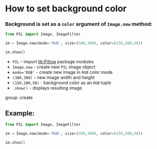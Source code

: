 # How to set background color

### Background is set as a `color` argument of `Image.new` method:

```python
from PIL import Image, ImageFilter

im = Image.new(mode='RGB', size=(300,300), color=(150,200,50))

im.show()
```

- `PIL` - import [lib:Pillow](https://onelinerhub.com/python-pillow/how-to-install-python-pillow-module) package modules
- `Image.new` - create new `PIL` image object
- `mode='RGB'` - create new image in `RGB` color mode
- `(300,300)` - new image width and height
- `(150,200,50)` - background color as an `RGB` tuple
- `.show()` - displays resulting image

group: create

## Example: 
```python
from PIL import Image, ImageFilter

im = Image.new(mode='RGB', size=(300,300), color=(150,200,50))

im.show()
```

